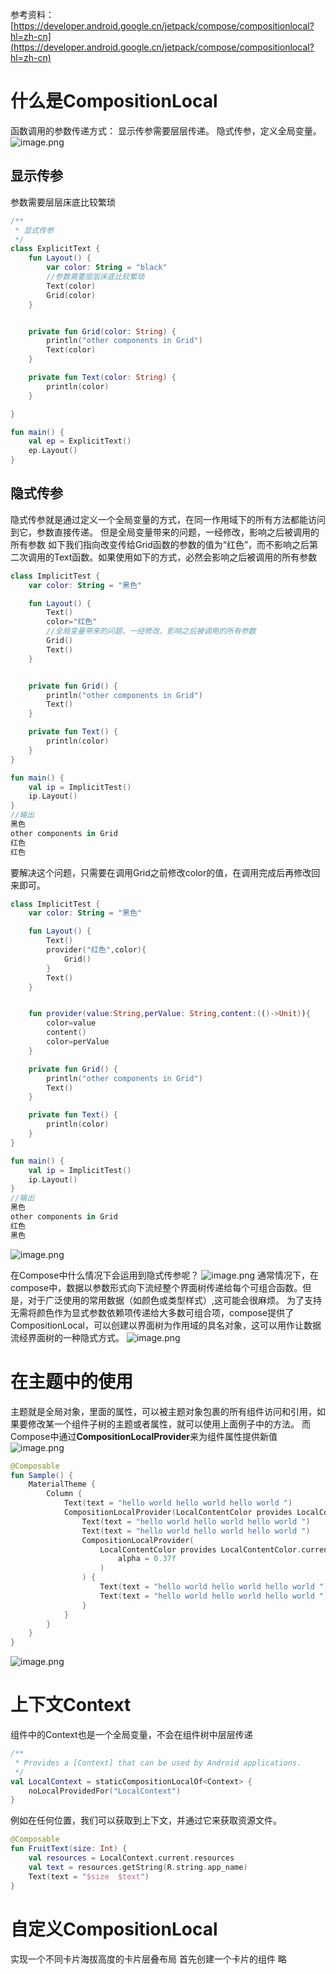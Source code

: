 参考资料：[https://developer.android.google.cn/jetpack/compose/compositionlocal?hl=zh-cn](https://developer.android.google.cn/jetpack/compose/compositionlocal?hl=zh-cn)
# 什么是CompositionLocal
函数调用的参数传递方式：
显示传参需要层层传递。
隐式传参，定义全局变量。
![image.png](https://cdn.nlark.com/yuque/0/2023/png/32682386/1702347445640-6ff4af6a-c614-4f17-8973-491d4491835e.png#averageHue=%23fbf8f6&clientId=ufd93a555-f0f7-4&from=paste&height=334&id=ud3e5494c&originHeight=501&originWidth=1235&originalType=binary&ratio=1.5&rotation=0&showTitle=false&size=81069&status=done&style=none&taskId=u7f665214-81ec-464c-be71-416021d474c&title=&width=823.3333333333334)
## 显示传参
参数需要层层床底比较繁琐
```kotlin
/**
 * 显式传参
 */
class ExplicitText {
    fun Layout() {
        var color: String = "black"
        //参数需要层层床底比较繁琐
        Text(color)
        Grid(color)
    }


    private fun Grid(color: String) {
        println("other components in Grid")
        Text(color)
    }

    private fun Text(color: String) {
        println(color)
    }

}

fun main() {
    val ep = ExplicitText()
    ep.Layout()
}
```
## 隐式传参
隐式传参就是通过定义一个全局变量的方式，在同一作用域下的所有方法都能访问到它，参数直接传递。
但是全局变量带来的问题，一经修改，影响之后被调用的所有参数
如下我们指向改变传给Grid函数的参数的值为“红色”，而不影响之后第二次调用的Text函数。如果使用如下的方式，必然会影响之后被调用的所有参数
```kotlin
class ImplicitTest {
    var color: String = "黑色"

    fun Layout() {
        Text()
        color="红色"
        //全局变量带来的问题，一经修改，影响之后被调用的所有参数
        Grid()
        Text()
    }


    private fun Grid() {
        println("other components in Grid")
        Text()
    }

    private fun Text() {
        println(color)
    }
}

fun main() {
    val ip = ImplicitTest()
    ip.Layout()
}
//输出
黑色
other components in Grid
红色
红色
```
要解决这个问题，只需要在调用Grid之前修改color的值，在调用完成后再修改回来即可。
```kotlin
class ImplicitTest {
    var color: String = "黑色"

    fun Layout() {
        Text()
        provider("红色",color){
            Grid()
        }
        Text()
    }


    fun provider(value:String,perValue: String,content:(()->Unit)){
        color=value
        content()
        color=perValue
    }

    private fun Grid() {
        println("other components in Grid")
        Text()
    }

    private fun Text() {
        println(color)
    }
}

fun main() {
    val ip = ImplicitTest()
    ip.Layout()
}
//输出
黑色
other components in Grid
红色
黑色
```
![image.png](https://cdn.nlark.com/yuque/0/2023/png/32682386/1702348720976-2c05d949-47fd-4f5a-9c80-118a36155b35.png#averageHue=%23c3e0e2&clientId=ufd93a555-f0f7-4&from=paste&height=236&id=udfd3f238&originHeight=354&originWidth=1144&originalType=binary&ratio=1.5&rotation=0&showTitle=false&size=106174&status=done&style=none&taskId=ua0b8f3aa-a1e4-4f90-aa5e-af366b7ef03&title=&width=762.6666666666666)

在Compose中什么情况下会运用到隐式传参呢？
![image.png](https://cdn.nlark.com/yuque/0/2023/png/32682386/1702348974650-c306e66f-b025-4b9b-8267-385efdd41ecf.png#averageHue=%23d8d1c7&clientId=ufd93a555-f0f7-4&from=paste&height=246&id=u531f3553&originHeight=369&originWidth=1296&originalType=binary&ratio=1.5&rotation=0&showTitle=false&size=298631&status=done&style=none&taskId=u1eed6c7e-99cc-4131-944d-e42e13d516e&title=&width=864)
通常情况下，在compose中，数据以参数形式向下流经整个界面树传递给每个可组合函数。但是，对于广泛使用的常用数据（如颜色或类型样式）,这可能会很麻烦。
为了支持无需将颜色作为显式参数依赖项传递给大多数可组合项，compose提供了CompositionLocal，可以创建以界面树为作用域的具名对象，这可以用作让数据流经界面树的一种隐式方式。
![image.png](https://cdn.nlark.com/yuque/0/2023/png/32682386/1702349078432-d2a882f4-e169-468a-838a-a0664b4e03ba.png#averageHue=%23fcfaf8&clientId=ufd93a555-f0f7-4&from=paste&height=433&id=ud25b2f2b&originHeight=650&originWidth=1287&originalType=binary&ratio=1.5&rotation=0&showTitle=false&size=178333&status=done&style=none&taskId=uca963dd0-9860-4945-bdb0-bedb62ab902&title=&width=858)
# 在主题中的使用
主题就是全局对象，里面的属性，可以被主题对象包裹的所有组件访问和引用，如果要修改某一个组件子树的主题或者属性，就可以使用上面例子中的方法。
而Compose中通过**CompositionLocalProvider**来为组件属性提供新值
![image.png](https://cdn.nlark.com/yuque/0/2023/png/32682386/1702350651571-444eece8-c5f0-4590-8963-03982fc6381a.png#averageHue=%23e0d8cf&clientId=ufd93a555-f0f7-4&from=paste&height=135&id=u3344c193&originHeight=203&originWidth=1257&originalType=binary&ratio=1.5&rotation=0&showTitle=false&size=146947&status=done&style=none&taskId=u03f3d61e-5879-45ce-9aac-ea8129b8906&title=&width=838)
```kotlin
@Composable
fun Sample() {
    MaterialTheme {
        Column {
            Text(text = "hello world hello world hello world ")
            CompositionLocalProvider(LocalContentColor provides LocalContentColor.current.copy(alpha = 0.73f)) {
                Text(text = "hello world hello world hello world ")
                Text(text = "hello world hello world hello world ")
                CompositionLocalProvider(
                    LocalContentColor provides LocalContentColor.current.copy(
                        alpha = 0.37f
                    )
                ) {
                    Text(text = "hello world hello world hello world ")
                    Text(text = "hello world hello world hello world ")
                }
            }
        }
    }
}
```
![image.png](https://cdn.nlark.com/yuque/0/2023/png/32682386/1702350332979-145dc04b-419a-4218-8b36-b522f9af2722.png#averageHue=%23d1d1d1&clientId=ufd93a555-f0f7-4&from=paste&height=108&id=u50a71951&originHeight=162&originWidth=389&originalType=binary&ratio=1.5&rotation=0&showTitle=false&size=44131&status=done&style=none&taskId=u2c983a89-367c-4f64-a6a4-a6ea425da78&title=&width=259.3333333333333)

# 上下文Context

组件中的Context也是一个全局变量，不会在组件树中层层传递
```kotlin
/**
 * Provides a [Context] that can be used by Android applications.
 */
val LocalContext = staticCompositionLocalOf<Context> {
    noLocalProvidedFor("LocalContext")
}
```
例如在任何位置，我们可以获取到上下文，并通过它来获取资源文件。
```kotlin
@Composable
fun FruitText(size: Int) {
    val resources = LocalContext.current.resources
    val text = resources.getString(R.string.app_name)
    Text(text = "$size  $text")
}
```
# 自定义CompositionLocal
实现一个不同卡片海拔高度的卡片层叠布局
首先创建一个卡片的组件
略
